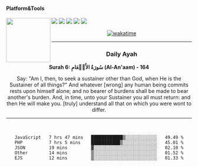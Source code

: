 #### Platform&Tools

[![](https://img.shields.io/badge/-NPM-cb3837?style=flat-square&logo=npm&logoColor=white)](https://npmjs.com/)
[![](https://img.shields.io/badge/PHP-777BB4?style=flat-square&logo=php&logoColor=white)](https://nodejs.org/)
[![](https://img.shields.io/badge/Julia-9558B2?style=flat-square&logo=julia&logoColor=white)](https://nodejs.org/)
<img src="https://avatars.githubusercontent.com/u/31664438?v=4" width="120" align="left">
[![](https://img.shields.io/badge/-Node.js-43853d?style=flat-square&logo=node.js&logoColor=ffffff)](https://nodejs.org/)
[![](https://img.shields.io/badge/Visual_Studio_Code-0078D4?style=flat-square&logo=visual%20studio%20code&logoColor=white)](https://nodejs.org/)

<center>

[![wakatime](https://wakatime.com/badge/user/87646243-158a-4241-a3cb-668e1fa2dbb8.svg)](https://wakatime.com/@87646243-158a-4241-a3cb-668e1fa2dbb8)
               

_______ 
### Daily Ayah

<!--START_SECTION:quran-->

**Surah 6: سُورَةُ الأَنۡعَامِ (Al-An'aam) - 164**

Say: "Am I, then, to seek a sustainer other than God, when He is the Sustainer of all things?" And whatever [wrong] any human being commits rests upon himself alone; and no bearer of burdens shall be made to bear another's burden. And, in time, unto your Sustainer you all must return: and then He will make you. [truly] understand all that on which you were wont to differ.
 <!--END_SECTION:quran-->

  
                       
                                             
_______

&nbsp;&nbsp;     &nbsp;&nbsp;    &nbsp;&nbsp;   &nbsp;&nbsp;
 
<!--START_SECTION:waka-->

```text
JavaScript   7 hrs 47 mins   ████████████▒░░░░░░░░░░░░   49.49 %
PHP          7 hrs 5 mins    ███████████▒░░░░░░░░░░░░░   45.01 %
JSON         19 mins         ▓░░░░░░░░░░░░░░░░░░░░░░░░   02.10 %
Other        14 mins         ▒░░░░░░░░░░░░░░░░░░░░░░░░   01.52 %
EJS          12 mins         ▒░░░░░░░░░░░░░░░░░░░░░░░░   01.33 %
```

<!--END_SECTION:waka-->
